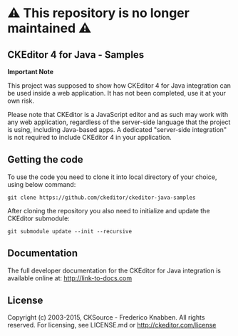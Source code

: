 # ⚠ This repository is no longer maintained ⚠

## CKEditor 4 for Java - Samples

**Important Note**

This project was supposed to show how CKEditor 4 for Java integration can be used inside a web application. It has not been completed, use it at your own risk.

Please note that CKEditor is a JavaScript editor and as such may work with any web application, regardless of the server-side language that the project is using, including Java-based apps. A dedicated "server-side integration" is not required to include CKEditor 4 in your application.

## Getting the code

To use the code you need to clone it into local directory of your choice, using below command:

    git clone https://github.com/ckeditor/ckeditor-java-samples

After cloning the repository you also need to initialize and update the CKEditor submodule:

    git submodule update --init --recursive

## Documentation

The full developer documentation for the CKEditor for Java integration is available online at: http://link-to-docs.com

## License

Copyright (c) 2003-2015, CKSource - Frederico Knabben. All rights reserved.
For licensing, see LICENSE.md or http://ckeditor.com/license
